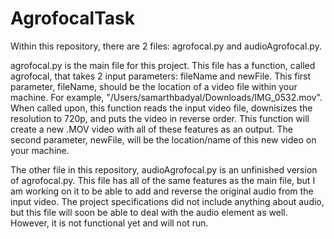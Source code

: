 # AgrofocalTask

Within this repository, there are 2 files: agrofocal.py and audioAgrofocal.py.

agrofocal.py is the main file for this project. This file has a function, called agrofocal, that takes 2 input parameters: fileName and newFile. This first parameter, fileName, should be the location of a video file within your machine. For example, "/Users/samarthbadyal/Downloads/IMG_0532.mov". When called upon, this function reads the input video file, downisizes the resolution to 720p, and puts the video in reverse order. This function will create a new .MOV video with all of these features as an output. The second parameter, newFile, will be the location/name of this new video on your machine.


The other file in this repository, audioAgrofocal.py is an unfinished version of agrofocal.py. This file has all of the same features as the main file, but I am working on it to be able to add and reverse the original audio from the input video. The project specifications did not include anything about audio, but this file will soon be able to deal with the audio element as well. However, it is not functional yet and will not run.
